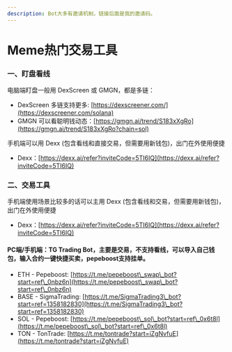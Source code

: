 ```yaml
---
description: Bot大多有邀请机制，链接后面是我的邀请码。
---
```


# Meme热门交易工具

### 一、盯盘看线

电脑端盯盘一般用 DexScreen 或 GMGN，都是多链：

* DexScreen 多链支持更多: [https://dexscreener.com/](https://dexscreener.com/solana)
* GMGN 可以看聪明钱动态：[https://gmgn.ai/trend/S183xXgRo](https://gmgn.ai/trend/S183xXgRo?chain=sol)

手机端可以用 Dexx (包含看线和直接交易，但需要用新钱包)，出门在外使用便捷

* Dexx：[https://dexx.ai/refer?inviteCode=5TI6IQ](https://dexx.ai/refer?inviteCode=5TI6IQ)



### 二、交易工具

手机端使用场景比较多的话可以主用 Dexx (包含看线和交易，但需要用新钱包)，出门在外使用便捷

* Dexx：[https://dexx.ai/refer?inviteCode=5TI6IQ](https://dexx.ai/refer?inviteCode=5TI6IQ)

#### PC端/手机端：TG Trading Bot，主要是交易，不支持看线，可以导入自己钱包，输入合约一键快捷买卖，pepeboost支持挂单。

* ETH - Pepeboost: [https://t.me/pepeboost\_swap\_bot?start=ref\_0nbz6n](https://t.me/pepeboost\_swap\_bot?start=ref\_0nbz6n)
* BASE - SigmaTrading: [https://t.me/SigmaTrading3\_bot?start=ref=1358182830](https://t.me/SigmaTrading3\_bot?start=ref=1358182830)
* SOL - Pepeboost: [https://t.me/pepeboost\_sol\_bot?start=ref\_0x6t8l](https://t.me/pepeboost\_sol\_bot?start=ref\_0x6t8l)
* TON - TonTrade: [https://t.me/tontrade?start=iZgNvfuE](https://t.me/tontrade?start=iZgNvfuE)





